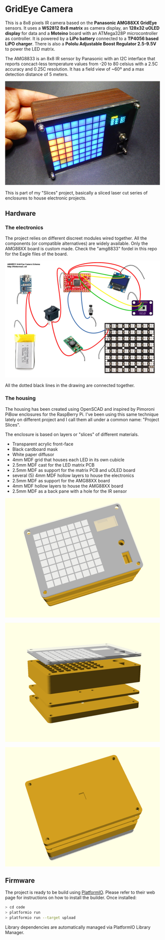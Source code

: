 # GridEye Camera

This is a 8x8 pixels IR camera based on the **Panasonic AMG88XX GridEye** sensors.
It uses a **WS2812 8x8 matrix** as camera display, an **128x32 uOLED display** for data and
a **Moteino** board with an ATMega328P microcontroller as controller.
It is powered by a **LiPo battery** connected to a **TP4056 based LiPO charger**.
There is also a **Pololu Adjustable Boost Regulator 2.5-9.5V** to power the LED matrix.

The AMG8833 is an 8x8 IR sensor by Panasonic with an I2C interface that reports concact-less temperature values from -20 to 80 celsius with a 2.5C accuracy and 0.25C resolution. It has a field view of ~60º and a max detection distance of 5 meters.

![GridEye Camera](/docs/20170528_105511x.jpg)

This is part of my "Slices" project, basically a sliced laser cut series of enclosures to house electronic projects.

## Hardware

### The electronics

The project relies on different discreet modules wired together. All the components (or compatible alternatives) are widely available. Only the AMG88XX board is custom made. Check the "amg8833" fordel in this repo for the Eagle files of the board.

![GridEye Camera Schema Drawing](/docs/schema.jpg)

All the dotted black lines in the drawing are connected together.

### The housing

The housing has been created using OpenSCAD and inspired by Pimoroni  PiBow enclosures for the RaspBerry Pi. I've been using this same technique lately on different project and I call them all under a common name: "Project Slices".

The enclosure is based on layers or "slices" of different materials.

* Transparent acrylic front-face
* Black cardboard mask
* White paper diffusor
* 4mm MDF grid that houses each LED in its own cubicle
* 2.5mm MDF cast for the LED matrix PCB
* 2.5mm MDF as support for the matrix PCB and uOLED board
* several (5) 4mm MDF hollow layers to house the electronics
* 2.5mm MDF as support for the AMG88XX board
* 4mm MDF hollow layers to house the AMG88XX board
* 2.5mm MDF as a back pane with a hole for the IR sensor

![GridEye Camera Housing 1](/models/model_01.png)

![GridEye Camera Housing 2](/models/model_02.png)

![GridEye Camera Housing 3](/models/model_04.png)

## Firmware

The project is ready to be build using [PlatformIO](http://www.platformio.org).
Please refer to their web page for instructions on how to install the builder.
Once installed:

```bash
> cd code
> platformio run
> platformio run --target upload
```

Library dependencies are automatically managed via PlatformIO Library Manager.
